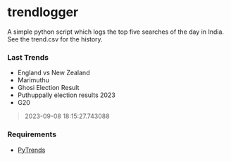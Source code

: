 # trendlogger
A simple python script which logs the top five searches of the day in India.<br>See the trend.csv for the history.<br>

<!-- Last Trends -->
### Last Trends
* England vs New Zealand
* Marimuthu
* Ghosi Election Result
* Puthuppally election results 2023
* G20
> 2023-09-08 18:15:27.743088

<!-- Requirements -->
### Requirements
* [PyTrends](https://github.com/dreyco676/pytrends)
